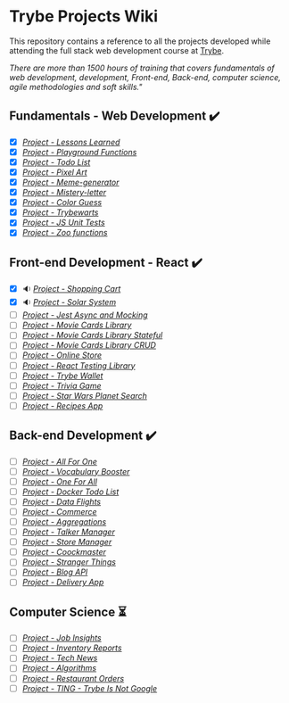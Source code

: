 # Trybe Projects Wiki

This repository contains a reference to all the projects developed while attending the full stack web development course at [Trybe](https://www.betrybe.com/).

_There are more than 1500 hours of training that covers fundamentals of web development, development, Front-end, Back-end, computer science, agile methodologies and soft skills."_


## Fundamentals - Web Development :heavy_check_mark:

- [x] _[Project - Lessons Learned](Modulo-1-Fundamentos/1-lessons-learned)_
- [x] _[Project - Playground Functions](Modulo-1-Fundamentos/2-playground-functions)_
- [x] _[Project - Todo List](Modulo-1-Fundamentos/4-todo-list)_
- [x] _[Project - Pixel Art](Modulo-1-Fundamentos/3-pixels-art)_
- [x] _[Project - Meme-generator](Modulo-1-Fundamentos/5-meme-generator)_
- [x] _[Project - Mistery-letter](Modulo-1-Fundamentos/6-mistery-letter)_
- [x] _[Project - Color Guess](Modulo-1-Fundamentos/7-color-guess)_
- [x] _[Project - Trybewarts](Modulo-1-Fundamentos/8-trybeWarts)_
- [x] _[Project - JS Unit Tests](Modulo-1-Fundamentos/9-js-unit-tests-Jest)_
- [x] _[Project - Zoo functions](Modulo-1-Fundamentos/10-zoo-functions)_

## Front-end Development - React :heavy_check_mark:

- [x] :sound: _[Project - Shopping Cart](https://github.com/RenatoDourad0/Project_Shopping_Cart_Trybe)_
- [x] :sound: _[Project - Solar System](https://github.com/RenatoDourad0/Project_Solar_System_Trybe)_ 
- [ ] _[Project - Jest Async and Mocking]()_
- [ ] _[Project - Movie Cards Library]()_
- [ ] _[Project - Movie Cards Library Stateful]()_
- [ ] _[Project - Movie Cards Library CRUD]()_
- [ ] _[Project - Online Store]()_
- [ ] _[Project - React Testing Library]()_
- [ ] _[Project - Trybe Wallet]()_
- [ ] _[Project - Trivia Game]()_
- [ ] _[Project - Star Wars Planet Search]()_
- [ ] _[Project - Recipes App]()_

## Back-end Development :heavy_check_mark:

- [ ] _[Project - All For One]()_
- [ ] _[Project - Vocabulary Booster]()_
- [ ] _[Project - One For All]()_
- [ ] _[Project - Docker Todo List]()_
- [ ] _[Project - Data Flights]()_
- [ ] _[Project - Commerce]()_
- [ ] _[Project - Aggregations]()_
- [ ] _[Project - Talker Manager]()_
- [ ] _[Project - Store Manager]()_
- [ ] _[Project - Coockmaster]()_
- [ ] _[Project - Stranger Things]()_
- [ ] _[Project - Blog API]()_
- [ ] _[Project - Delivery App]()_

## Computer Science :hourglass_flowing_sand:

- [ ] _[Project - Job Insights]()_
- [ ] _[Project - Inventory Reports]()_
- [ ] _[Project - Tech News]()_
- [ ] _[Project - Algorithms]()_
- [ ] _[Project - Restaurant Orders]()_
- [ ] _[Project - TING - Trybe Is Not Google]()_
